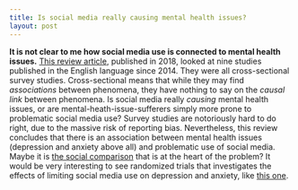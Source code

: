 ```yaml
---
title: Is social media really causing mental health issues?
layout: post
---
```


**It is not clear to me how social media use is connected to mental health issues.** [This review article](https://doi.org/10.3389/fpsyt.2018.00686), published in 2018, looked at nine studies published in the English language since 2014. They were all cross-sectional survey studies. Cross-sectional means that while they may find *associations* between phenomena, they have nothing to say on the *causal link* between phenomena. Is social media really *causing* mental health issues, or are mental-heath-issue-sufferers simply more prone to problematic social media use? Survey studies are notoriously hard to do right, due to the massive risk of reporting bias. Nevertheless, this review concludes that there is an association between mental health issues (depression and anxiety above all) and problematic use of social media. Maybe it is [the social comparison](https://doi.org/10.1521/jscp.2014.33.8.701) that is at the heart of the problem? It would be very interesting to see randomized trials that investigates the effects of limiting social media use on depression and anxiety, like [this one](https://doi.org/10.1521/jscp.2018.37.10.751).
